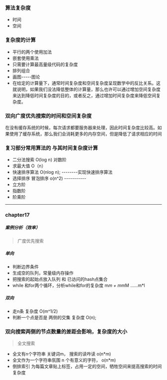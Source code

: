 ### 算法复杂度
- 时间
- 空间
### 复杂度的计算
- 平行的两个使用加法
- 嵌套使用乘法
- 只需要计算最高量级代码的复杂度
- 排列组合
- 画图-----图论
-  在给定的计算量下，通常时间复杂度和空间复杂度呈现数学中的反比关系。这就说明，如果我们没法降低整体的计算量，那么也许可以通过增加空间复杂度来达到降低时间复杂度的目的，或者反之，通过增加时间复杂度来降低空间复杂度。

### 双向广度优先搜索的时间和空间复杂度

在没有缓存系统的时候，每次请求都要服务器来处理，因此时间复杂度比较高。如果使用了缓存系统，那么我们会消耗更多的内存空间，但是降低了请求相应的时间

### 复习部分常用算法的 与其时间复杂度计算
- 二分法搜索 O(log n) 对数阶 
- 求最大值  O（n）
- 快速排序算法  O(nlog n);   --------实现快速排序算法
- 选择排序 冒泡排序 o(n^2)   ----------- 
- 立方阶
- 指数阶
- 阶乘阶
------------
### chapter17
##### 案例分析（效率）
> 广度优先搜索
  ##### 单向
  - 判断边界条件
  - 生成空的队列，常量级内存操作
  - 把搜索的起始点放入队列  和 已访问的hash点集合
  - while 和for两个循环，分析while和for的复杂度    m*m + m*mM ......m*l
  ##### 双向
  - 走n条      复杂度     O(m^1/2)
  - 判断一个点是否是 两侧的交集  复杂度 O(n);

  ### 双向搜索两侧的节点数量的差距会影响，复杂度的大小
> 全文搜索
  - 全文有n个字符串   关键词m， 搜索的读咋读  o(n*m)
  - 全文作为一个字符串氛围 n 个有意义的字符， o(n*m)
  - 倒排索引 为每篇文章贴上标签，占用一定的空间，牺牲空间来提高搜索的时间复杂度


